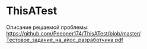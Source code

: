 # ThisATest

Описание решаемой проблемы: https://github.com/Peeoner174/ThisATest/blob/master/Тестовое_задание_на_айос_разработчика.pdf
